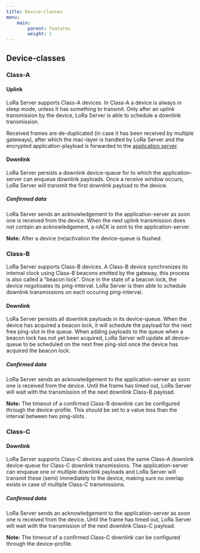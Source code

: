 ```yaml
---
title: Device-classes
menu:
    main:
        parent: features
        weight: 1
---
```


## Device-classes

### Class-A


#### Uplink

LoRa Server supports Class-A devices. In Class-A a device is always in sleep
mode, unless it has something to transmit. Only after an uplink transmission
by the device, LoRa Server is able to schedule a downlink transmission.

Received frames are de-duplicated (in case it has been received by multiple
gateways), after which the mac-layer is handled by LoRa Server and the
encrypted application-playload is forwarded to
the [application server](https://docs.loraserver.io/lora-app-server).

#### Downlink

LoRa Server persists a downlink device-queue for to which the application-server
can enqueue downlink payloads. Once a receive window occurs, LoRa Server
will transmit the first downlink payload to the device.

##### Confirmed data

LoRa Server sends an acknowledgement to the application-server as soon one
is received from the device. When the next uplink transmission does not contain
an acknowledgement, a nACK is sent to the application-server.

**Note:** After a device (re)activation the device-queue is flushed.

### Class-B

LoRa Server supports Class-B devices. A Class-B device synchronizes its
internal clock using Class-B beacons emitted by the gateway, this process
is also called a "beacon lock". Once in the state of a beacon lock, the
device negotioates its ping-interval. LoRa Server is then able to schedule
downlink transmissions on each occuring ping-interval. 

#### Downlink

LoRa Server persists all downlink payloads in its device-queue. When the device
has acquired a beacon lock, it will schedule the payload for the next free ping-slot 
in the queue. When adding payloads to the queue when a beacon lock has not yet
been acquired, LoRa Server will update all device-queue to be scheduled
on the next free ping-slot once the device has acquired the beacon lock.

##### Confirmed data

LoRa Server sends an acknowledgement to the application-server as soon one
is received from the device. Until the frame has timed out, LoRa Server will
wait with the transmission of the next downlink Class-B payload.

**Note:** The timeout of a confirmed Class-B downlink can be configured through
the device-profile. This should be set to a value less than the interval between
two ping-slots.


### Class-C

#### Downlink

LoRa Server supports Class-C devices and uses the same Class-A
downlink device-queue for Class-C downlink transmissions. The application-server
can enqueue one or multiple downlink payloads and LoRa Server will transmit
these (semi) immediately to the device, making sure no overlap exists in case
of multiple Class-C transmissions.

##### Confirmed data

LoRa Server sends an acknowledgement to the application-server as soon one
is received from the device. Until the frame has timed out, LoRa Server will
wait with the transmission of the next downlink Class-C payload.

**Note:** The timeout of a confirmed Class-C downlink can be configured through
the device-profile.
